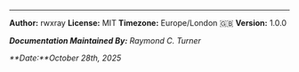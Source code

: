 

---

**Author:** rwxray
**License:** MIT
**Timezone:** Europe/London 🇬🇧
**Version:** 1.0.0

_**Documentation Maintained By:** Raymond C. Turner_

_**Date:**October 28th, 2025_
